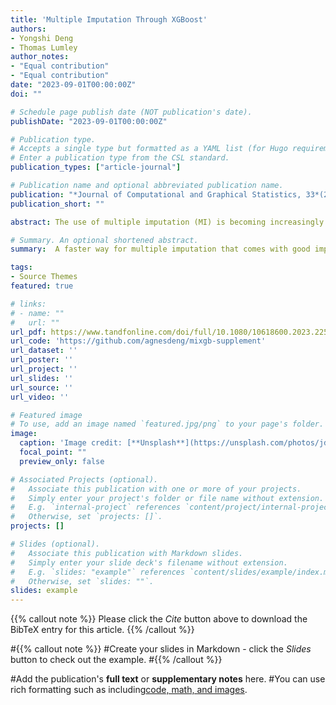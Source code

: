 ```yaml
---
title: 'Multiple Imputation Through XGBoost'
authors:
- Yongshi Deng
- Thomas Lumley
author_notes:
- "Equal contribution"
- "Equal contribution"
date: "2023-09-01T00:00:00Z"
doi: ""

# Schedule page publish date (NOT publication's date).
publishDate: "2023-09-01T00:00:00Z"

# Publication type.
# Accepts a single type but formatted as a YAML list (for Hugo requirements).
# Enter a publication type from the CSL standard.
publication_types: ["article-journal"]

# Publication name and optional abbreviated publication name.
publication: "*Journal of Computational and Graphical Statistics, 33*(2), 352–363"
publication_short: ""

abstract: The use of multiple imputation (MI) is becoming increasingly popular for addressing missing data. Although some conventional MI approaches have been well studied and have shown empirical validity, they have limitations when processing large datasets with complex data structures. Their imputation performances usually rely on the proper specification of imputation models, and this requires expert knowledge of the inherent relations among variables. Moreover, these standard approaches tend to be computationally inefficient for medium and large datasets. In this paper, we propose a scalable MI framework \Bmixgb\b, which is based on XGBoost, subsampling, and predictive mean matching. Our approach leverages the power of XGBoost, a fast implementation of gradient boosted trees, to automatically capture interactions and nonlinear relations while achieving high computational efficiency. In addition, we incorporate subsampling and predictive mean matching to reduce bias and to better account for appropriate imputation variability. The proposed framework is implemented in an R package \Bmixgb\b. Supplementary materials for this article are available online.

# Summary. An optional shortened abstract.
summary:  A faster way for multiple imputation that comes with good imputation performance.

tags:
- Source Themes
featured: true

# links:
# - name: ""
#   url: ""
url_pdf: https://www.tandfonline.com/doi/full/10.1080/10618600.2023.2252501
url_code: 'https://github.com/agnesdeng/mixgb-supplement'
url_dataset: ''
url_poster: ''
url_project: ''
url_slides: ''
url_source: ''
url_video: ''

# Featured image
# To use, add an image named `featured.jpg/png` to your page's folder. 
image:
  caption: 'Image credit: [**Unsplash**](https://unsplash.com/photos/jdD8gXaTZsc)'
  focal_point: ""
  preview_only: false

# Associated Projects (optional).
#   Associate this publication with one or more of your projects.
#   Simply enter your project's folder or file name without extension.
#   E.g. `internal-project` references `content/project/internal-project/index.md`.
#   Otherwise, set `projects: []`.
projects: []

# Slides (optional).
#   Associate this publication with Markdown slides.
#   Simply enter your slide deck's filename without extension.
#   E.g. `slides: "example"` references `content/slides/example/index.md`.
#   Otherwise, set `slides: ""`.
slides: example
---
```


{{% callout note %}}
Please click the *Cite* button above to download the BibTeX entry for this article.
{{% /callout %}}

#{{% callout note %}}
#Create your slides in Markdown - click the *Slides* button to check out the example.
#{{% /callout %}}

#Add the publication's **full text** or **supplementary notes** here. 
#You can use rich formatting such as including[code, math, and images](https://docs.hugoblox.com/content/writing-markdown-latex/).

